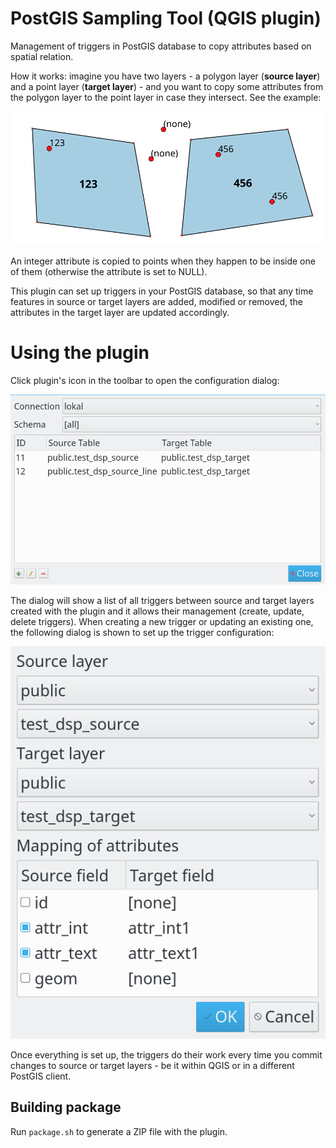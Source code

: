 # PostGIS Sampling Tool (QGIS plugin)

Management of triggers in PostGIS database to copy attributes based on spatial relation.

How it works: imagine you have two layers - a polygon layer (**source layer**) and a point layer (**target layer**) - and you want to copy some attributes from the polygon layer to the point layer in case they intersect. See the example:

![Example](doc/rrm-example.png)

An integer attribute is copied to points when they happen to be inside one of them (otherwise the attribute is set to NULL).

This plugin can set up triggers in your PostGIS database, so that any time features in source or target layers are added, modified or removed, the attributes in the target layer are updated accordingly.

# Using the plugin

Click plugin's icon in the toolbar to open the configuration dialog:

![Configuration dialog](doc/rrm-config.png)

The dialog will show a list of all triggers between source and target layers created with the plugin and it allows their management (create, update, delete triggers). When creating a new trigger or updating an existing one, the following dialog is shown to set up the trigger configuration:

![Trigger dialog](doc/rrm-trigger.png)

Once everything is set up, the triggers do their work every time you commit changes to source or target layers - be it within QGIS or in a different PostGIS client.


## Building package

Run ```package.sh``` to generate a ZIP file with the plugin.
